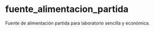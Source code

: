 # fuente_alimentacion_partida
Fuente de alimentación partida para laboratorio sencilla y económica.

